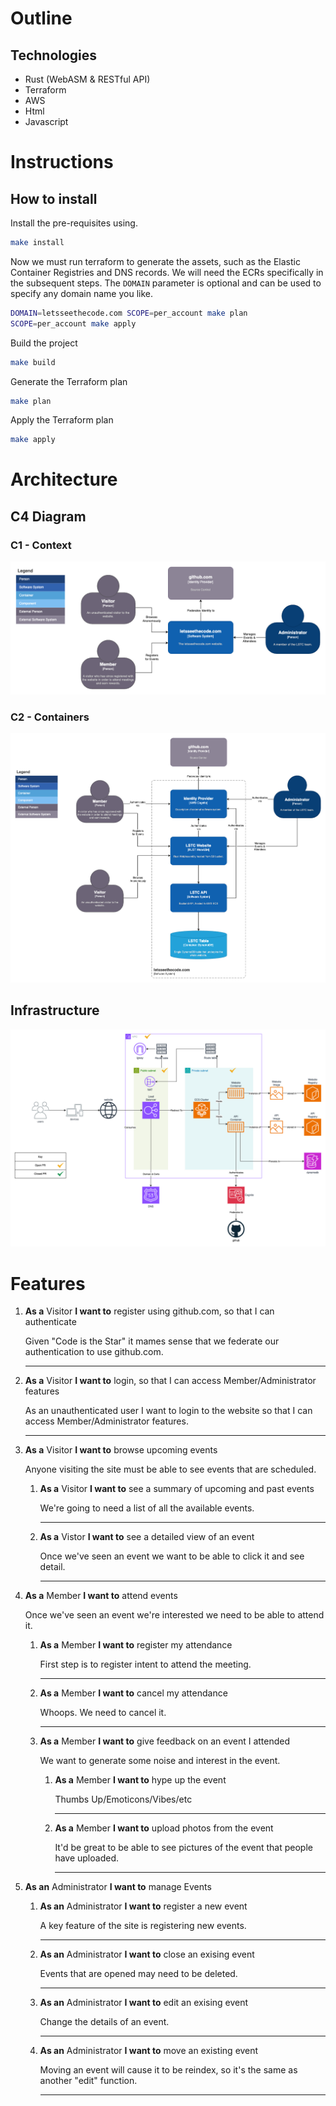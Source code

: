 # Outline

## Technologies

* Rust (WebASM & RESTful API)
* Terraform
* AWS
* Html
* Javascript

# Instructions

## How to install


Install the pre-requisites using.
```sh
make install
```
Now we must run terraform to generate the assets, such as the Elastic Container
Registries and DNS records.  We will need the ECRs specifically in the
subsequent steps.  The `DOMAIN` parameter is optional and can be used to
specify any domain name you like.
```sh
DOMAIN=letsseethecode.com SCOPE=per_account make plan
SCOPE=per_account make apply
```

Build the project
```sh
make build
```

Generate the Terraform plan
```sh
make plan
```

Apply the Terraform plan
```sh
make apply
```

# Architecture

## C4 Diagram

### C1 - Context

![C4 Diagram - Context](./docs/images/C4-C1%20-%20Context.png)

### C2 - Containers

![C4 Diagram - Website](./docs/images/C4-C2%20-%20website.png)

## Infrastructure

![AWS Infrastructure](./docs/images/C4-AWS%20Components.drawio.png)

# Features

1. **As a** Visitor **I want to** register using github.com, so that I can authenticate

    Given "Code is the Star" it mames sense that we federate our authentication to use github.com.

    ---

2. **As a** Visitor **I want to** login, so that I can access Member/Administrator features

    As an unauthenticated user I want to login to the website so that I can access Member/Administrator features.

    ---

3. **As a** Visitor **I want to** browse upcoming events

    Anyone visiting the site must be able to see events that are scheduled.

    1. **As a** Visitor **I want to** see a summary of upcoming and past events

        We're going to need a list of all the available events.
   
        ---
   
    2. **As a** Vistor **I want to** see a detailed view of an event
    
        Once we've seen an event we want to be able to click it and see detail.

        ---

4. **As a** Member **I want to** attend events

    Once we've seen an event we're interested we need to be able to attend it.

    1. **As a** Member **I want to** register my attendance

        First step is to register intent to attend the meeting.

        ---

    2. **As a** Member **I want to** cancel my attendance

        Whoops.  We need to cancel it.

        ---

    3. **As a** Member **I want to** give feedback on an event I attended

        We want to generate some noise and interest in the event.

        1. **As a** Member **I want to** hype up the event

            Thumbs Up/Emoticons/Vibes/etc

            ---

        2. **As a** Member **I want to** upload photos from the event

            It'd be great to be able to see pictures of the event that people have uploaded.

            ---

5. **As an** Administrator **I want to** manage Events

    1. **As an** Administrator **I want to** register a new event
   
        A key feature of the site is registering new events.
        
        ---

    2. **As an** Administrator **I want to** close an exising event
   
        Events that are opened may need to be deleted.
        
        ---

    3. **As an** Administrator **I want to** edit an exising event

        Change the details of an event.
        
        ---

    4. **As an** Administrator **I want to** move an existing event

        Moving an event will cause it to be reindex, so it's the same as another "edit" function.
        
        ---

